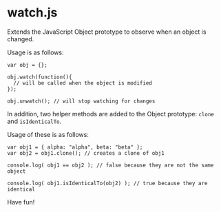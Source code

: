 watch.js
========

Extends the JavaScript Object prototype to observe when an object is changed.

Usage is as follows:

    var obj = {};
    
    obj.watch(function(){
      // will be called when the object is modified
    });
    
    obj.unwatch(); // will stop watching for changes

In addition, two helper methods are added to the Object prototype: `clone` and `isIdenticalTo`.

Usage of these is as follows:

    var obj1 = { alpha: "alpha", beta: "beta" };
    var obj2 = obj1.clone(); // creates a clone of obj1
    
    console.log( obj1 == obj2 ); // false because they are not the same object
    
    console.log( obj1.isIdenticalTo(obj2) ); // true because they are identical
    
Have fun!
